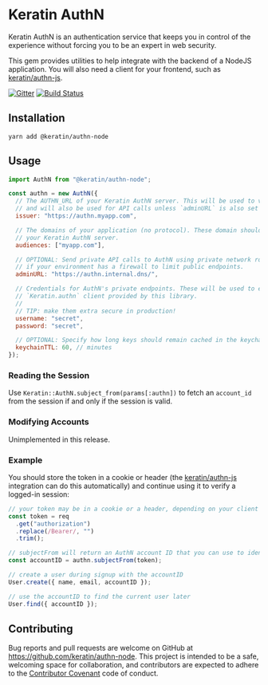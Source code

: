 # Keratin AuthN

Keratin AuthN is an authentication service that keeps you in control of the experience without forcing you to be an expert in web security.

This gem provides utilities to help integrate with the backend of a NodeJS application. You will also
need a client for your frontend, such as [keratin/authn-js](https://github.com/keratin/authn-js).

[![Gitter](https://badges.gitter.im/keratin/authn-server.svg)](https://gitter.im/keratin/authn-server?utm_source=badge&utm_medium=badge&utm_campaign=pr-badge)
[![Build Status](https://travis-ci.org/keratin/authn-node.svg?branch=master)](https://travis-ci.org/keratin/authn-rb)

## Installation

```
yarn add @keratin/authn-node
```

## Usage

```js
import AuthN from "@keratin/authn-node";

const authn = new AuthN({
  // The AUTHN_URL of your Keratin AuthN server. This will be used to verify tokens created by AuthN,
  // and will also be used for API calls unless `adminURL` is also set (see below).
  issuer: "https://authn.myapp.com",

  // The domains of your application (no protocol). These domain should be listed in the APP_DOMAINS of
  // your Keratin AuthN server.
  audiences: ["myapp.com"],

  // OPTIONAL: Send private API calls to AuthN using private network routing. This can be necessary
  // if your environment has a firewall to limit public endpoints.
  adminURL: "https://authn.internal.dns/",

  // Credentials for AuthN's private endpoints. These will be used to execute admin actions using the
  // `Keratin.authn` client provided by this library.
  //
  // TIP: make them extra secure in production!
  username: "secret",
  password: "secret",

  // OPTIONAL: Specify how long keys should remain cached in the keychain, in minutes.
  keychainTTL: 60, // minutes
});
```

### Reading the Session

Use `Keratin::AuthN.subject_from(params[:authn])` to fetch an `account_id` from the session if and
only if the session is valid.

### Modifying Accounts

Unimplemented in this release.

### Example

You should store the token in a cookie or header (the [keratin/authn-js](https://github.com/keratin/authn-js)
integration can do this automatically) and continue using it to verify a logged-in session:

```js
// your token may be in a cookie or a header, depending on your client configuration.
const token = req
  .get("authorization")
  .replace(/Bearer/, "")
  .trim();

// subjectFrom will return an AuthN account ID that you can use to identify the user.
const accountID = authn.subjectFrom(token);

// create a user during signup with the accountID
User.create({ name, email, accountID });

// use the accountID to find the current user later
User.find({ accountID });
```

## Contributing

Bug reports and pull requests are welcome on GitHub at https://github.com/keratin/authn-node. This project is intended to be a safe, welcoming space for collaboration, and contributors are expected to adhere to the [Contributor Covenant](http://contributor-covenant.org) code of conduct.
